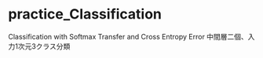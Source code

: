 # practice_Classification
Classification with Softmax Transfer and Cross Entropy Error
中間層二個、入力1次元3クラス分類

